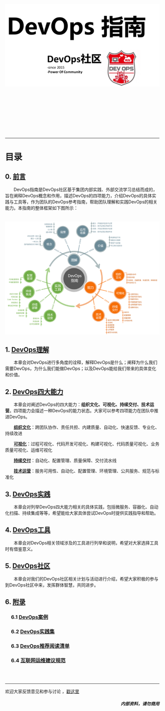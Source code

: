 </br>
</br>
</br>

![](images/devops_guide.png) 



</br>
</br>
</br>
</br>
</br>
</br>
</br>
</br>

---

# 目录
## 0. [前言]()
　　DevOps指南是DevOps社区基于集团内部实践、外部交流学习总结而成的，旨在阐释DevOps概念和作用，描述DevOps的四项能力，介绍DevOps的具体实践与工具等，作为团队的DevOps参考指南，帮助团队理解和实践DevOps的相关能力。本指南的整体框架如下图所示：
　

　　![](images/devops_guide_frame.png)
　　
## 1. [DevOps理解](1_devops_concept.md)
　　本章会对DevOps进行多角度的诠释，解释DevOps是什么；阐释为什么我们需要DevOps，为什么我们能做DevOps；以及DevOps能给我们带来的具体变化和价值。
## 2. [DevOps四大能力](2_devops_capability.md)
　　本章会对阐述DevOps的四大能力：**组织文化、可视化、持续交付、技术运营**。四项能力会描述一种DevOps的能力状态。大家可以参考四项能力在团队中推进DevOps。

　　**[组织文化](https://git.oschina.net/hongyeli620/devops/blob/master/2_devops_capability.md/?dir=0&filepath=2_devops_capability.md&oid=d4f076890465a1cde53380f7b650573da055dc61&sha=f5cbff9db8fd23d954e9e488548f1154ebc5d910#1-组织文化)**：跨团队协作、责任共担、内建质量、自动化、快速反馈、专业化、持续改进

　　**[可视化](https://git.oschina.net/hongyeli620/devops/blob/master/2_devops_capability.md/?dir=0&filepath=2_devops_capability.md&oid=d4f076890465a1cde53380f7b650573da055dc61&sha=f5cbff9db8fd23d954e9e488548f1154ebc5d910#4-可视化能力)**：过程可视化、代码开发可视化、构建可视化、代码质量可视化、业务质量可视化、运维可视化

　　**[持续交付](https://git.oschina.net/hongyeli620/devops/blob/master/2_devops_capability.md/?dir=0&filepath=2_devops_capability.md&oid=d4f076890465a1cde53380f7b650573da055dc61&sha=f5cbff9db8fd23d954e9e488548f1154ebc5d910#2-持续交付)**：自动化、配置管理、质量保障、交付流水线

　　**[技术运营](https://git.oschina.net/hongyeli620/devops/blob/master/2_devops_capability.md/?dir=0&filepath=2_devops_capability.md&oid=d4f076890465a1cde53380f7b650573da055dc61&sha=f5cbff9db8fd23d954e9e488548f1154ebc5d910#3-技术运营)**：服务可用性、自动化、配置管理、环境管理、公共服务、规范与标准化
## 3. [DevOps实践](3_devops_practice.md)
　　本章会对列举DevOps四大能力相关的具体实践，包括微服务、容器化、自动化扫描、持续集成等等，希望能给大家具体尝试DevOps时提供实践指导和帮助。
## 4. [DevOps工具](4_devops_tool.md)
　　本章会对DevOps相关领域涉及的工具进行列举和说明，希望对大家选择工具时有借鉴意义。
## 5. [DevOps社区](5_devops_community.md)
　　本章会对我们的DevOps社区相关计划与活动进行介绍，希望大家积极的参与到DevOps社区中来，发挥群体智慧，共同进步。
## 6. [附录]()

### &nbsp;&nbsp;&nbsp;&nbsp;&nbsp;6.1 [DevOps案例](6_appendix/6_1_devops_case.md)

### &nbsp;&nbsp;&nbsp;&nbsp;&nbsp;6.2 [DevOps实践集](6_appendix/6_2_devops_practice_set.md)

### &nbsp;&nbsp;&nbsp;&nbsp;&nbsp;6.3 [DevOps推荐阅读清单](6_appendix/6_3_devops_books.md)

<!--
### &nbsp;&nbsp;&nbsp;&nbsp;&nbsp;6.4 [DevOps成熟度模型参考](6_appendix/6_4_devops_maturiy_model.md)
-->

### &nbsp;&nbsp;&nbsp;&nbsp;&nbsp;6.4 [互联网运维建议规范](6_appendix/6_5_devops_internet_op_rules.md)
</br>
</br>

---
欢迎大家反馈意见和参与讨论 ，[戳这里](http://git.yonyou.com/devops/devops_guide/issues/1)

##### <font style="float:right" >内部资料，请勿商用</font>